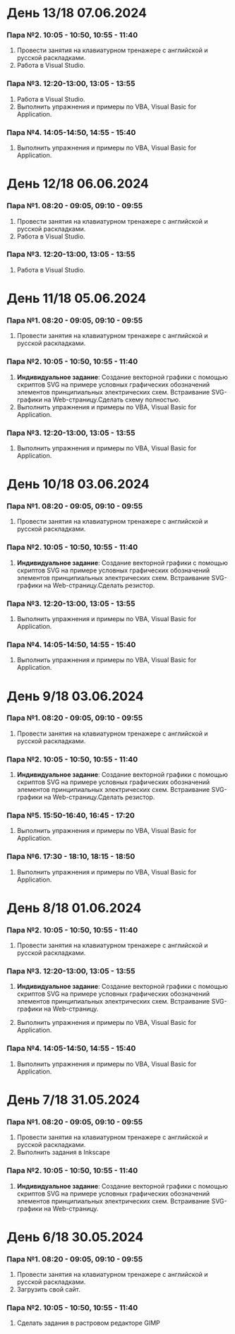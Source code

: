 # День 13/18 07.06.2024

### Пара №2. 10:05 - 10:50, 10:55 - 11:40
1. Провести занятия на клавиатурном тренажере с английской и русской раскладками. 
2. Работа в Visual Studio.

### Пара №3. 12:20-13:00, 13:05 - 13:55
1. Работа в Visual Studio.
2. Выполнить упражнения и примеры по VBA, Visual Basic for Application.

### Пара №4. 14:05-14:50, 14:55 - 15:40
1. Выполнить упражнения и примеры по VBA, Visual Basic for Application.

# День 12/18 06.06.2024

### Пара №1. 08:20 - 09:05, 09:10 - 09:55
1. Провести занятия на клавиатурном тренажере с английской и русской раскладками.
2. Работа в Visual Studio.

### Пара №3. 12:20-13:00, 13:05 - 13:55
1. Работа в Visual Studio.

# День 11/18 05.06.2024

### Пара №1. 08:20 - 09:05, 09:10 - 09:55
1. Провести занятия на клавиатурном тренажере с английской и русской раскладками. 

### Пара №2. 10:05 - 10:50, 10:55 - 11:40
1. **Индивидуальное задание**: Создание векторной графики с помощью скриптов SVG на примере условных графических обозначений элементов принципиальных электрических схем. Встраивание SVG-графики на Web-страницу.Сделать схему полностью.
2. Выполнить упражнения и примеры по VBA, Visual Basic for Application.

### Пара №3. 12:20-13:00, 13:05 - 13:55
1. Выполнить упражнения и примеры по VBA, Visual Basic for Application.

# День 10/18 03.06.2024

### Пара №1. 08:20 - 09:05, 09:10 - 09:55
1. Провести занятия на клавиатурном тренажере с английской и русской раскладками. 

### Пара №2. 10:05 - 10:50, 10:55 - 11:40
1. **Индивидуальное задание**: Создание векторной графики с помощью скриптов SVG на примере условных графических обозначений элементов принципиальных электрических схем. Встраивание SVG-графики на Web-страницу.Сделать резистор.

### Пара №3. 12:20-13:00, 13:05 - 13:55
1. Выполнить упражнения и примеры по VBA, Visual Basic for Application.

### Пара №4. 14:05-14:50, 14:55 - 15:40
1. Выполнить упражнения и примеры по VBA, Visual Basic for Application.

# День 9/18 03.06.2024

### Пара №1. 08:20 - 09:05, 09:10 - 09:55
1. Провести занятия на клавиатурном тренажере с английской и русской раскладками. 

### Пара №2. 10:05 - 10:50, 10:55 - 11:40
1. **Индивидуальное задание**: Создание векторной графики с помощью скриптов SVG на примере условных графических обозначений элементов принципиальных электрических схем. Встраивание SVG-графики на Web-страницу.Сделать резистор.

### Пара №5. 15:50-16:40, 16:45 - 17:20
1. Выполнить упражнения и примеры по VBA, Visual Basic for Application.

### Пара №6. 17:30 - 18:10, 18:15 - 18:50
1. Выполнить упражнения и примеры по VBA, Visual Basic for Application.


# День 8/18 01.06.2024

### Пара №2. 10:05 - 10:50, 10:55 - 11:40
1. Провести занятия на клавиатурном тренажере с английской и русской раскладками. 

### Пара №3. 12:20-13:00, 13:05 - 13:55
1. **Индивидуальное задание**: Создание векторной графики с помощью скриптов SVG на примере условных графических обозначений элементов принципиальных электрических схем. Встраивание SVG-графики на Web-страницу.

2. Выполнить упражнения и примеры по VBA, Visual Basic for Application.

### Пара №4. 14:05-14:50, 14:55 - 15:40
1. Выполнить упражнения и примеры по VBA, Visual Basic for Application.

# День 7/18 31.05.2024

### Пара №1. 08:20 - 09:05, 09:10 - 09:55
1. Провести занятия на клавиатурном тренажере с английской и русской раскладками. 
2. Выполнить задания в Inkscape
   
### Пара №2. 10:05 - 10:50, 10:55 - 11:40
1. **Индивидуальное задание**: Создание векторной графики с помощью скриптов SVG на примере условных графических обозначений элементов принципиальных электрических схем. Встраивание SVG-графики на Web-страницу.

# День 6/18 30.05.2024
### Пара №1. 08:20 - 09:05, 09:10 - 09:55
1. Провести занятия на клавиатурном тренажере с английской и русской раскладками. 
2. Загрузить свой сайт.
### Пара №2. 10:05 - 10:50, 10:55 - 11:40
1. Сделать задания в растровом редакторе GIMP
